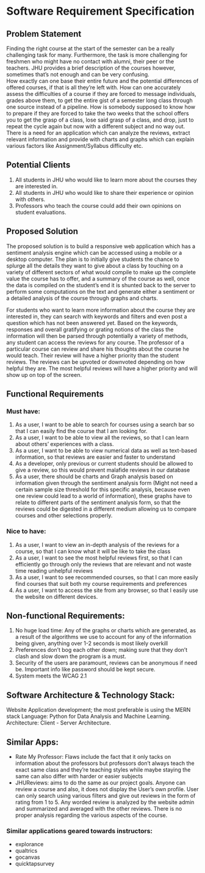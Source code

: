 # Software Requirement Specification

## Problem Statement

Finding the right course at the start of the semester can be a really challenging task for many. Furthermore, the task is more challenging for freshmen who might have no contact with alumni, their peer or the teachers. JHU provides a brief description of the courses however, sometimes that’s not enough and can be very confusing.  
How exactly can one base their entire future and the potential differences of offered courses, if that is all they’re left with. How can one accurately assess the difficulties of a course if they are forced to message individuals, grades above them, to get the entire gist of a semester long class through one source instead of a pipeline. How is somebody supposed to know how to prepare if they are forced to take the two weeks that the school offers you to get the grasp of a class, lose said grasp of a class, and drop, just to repeat the cycle again but now with a different subject and no way out. There is a need for an application which can analyze the reviews, extract relevant information and provide with charts and graphs which can explain various factors like Assignment/Syllabus difficulty etc.

## Potential Clients 

1. All students in JHU who would like to learn more about the courses they are interested in.
2. All students in JHU who would like to share their experience or opinion with others.
3. Professors who teach the course could add their own opinions on student evaluations.

## Proposed Solution 

The proposed solution is to build a responsive web application which has a sentiment analysis engine which can be accessed using a mobile or a desktop computer. The plan is to initially give students the chance to splurge all the details they want to give about a class by touching on a variety of different sectors of what would compile to make up the complete value the course has to offer, and a summary of the course as well, once the data is compiled on the student’s end it is shunted back to the server to perform some computations on the text and generate either a sentiment or a detailed analysis of the course through graphs and charts.

For students who want to learn more information about the course they are interested in, they can search with keywords and filters and even post a question which has not been answered yet. Based on the keywords, responses and overall gratifying or grating notions of the class the information will then be parsed through potentially a variety of methods, any student can access the reviews for any course. The professor of a particular course can review and share his thoughts about the course he would teach. Their review will have a higher priority than the student reviews. The reviews can be upvoted or downvoted depending on how helpful they are. The most helpful reviews will have a higher priority and will show up on top of the screen.

## Functional Requirements
### Must have:

1. As a user, I want to be able to search for courses using a search bar so that I can easily find the course that I am looking for.
2. As a user, I want to be able to view all the reviews, so that I can learn about others’ experiences with a class. 
3. As a user, I want to be able to view numerical data as well as text-based information, so that reviews are easier and faster to understand
4. As a developer, only previous or current students should be allowed to give a review, so this would prevent malafide reviews in our database   
5. As a user, there should be charts and Graph analysis based on information given through the sentiment analysis form (Might not need a certain sample size threshold for this specific analysis, because even one review could lead to a world of information), these graphs have to relate to different parts of the sentiment analysis form, so that the reviews could be digested in a different medium allowing us to compare courses and other selections properly.


### Nice to have:

1. As a user, I want to view an in-depth analysis of the reviews for a course, so that I can know what it will be like to take the class
2. As a user, I want to see the most helpful reviews first, so that I can efficiently go through only the reviews that are relevant and not waste time reading unhelpful reviews
3. As a user, I want to see recommended courses, so that I can more easily find courses that suit both my course requirements and preferences
4. As a user, I want to access the site from any browser, so that I easily use the website on different devices. 

## Non-functional Requirements:

1. No huge load time: Any of the graphs or charts which are generated, as a result  of the algorithms we use to account for any of the information being given, anything over 1-2 seconds is most likely overkill
2. Preferences don’t bog each other down; making sure that they don’t clash and slow down the program is a must.
3. Security of the users are paramount, reviews can be anonymous if need be. Important info like password should be kept secure. 
4. System meets the WCAG 2.1

## Software Architecture & Technology Stack: 

Website Application development; the most preferable is using the MERN stack
Language: Python for Data Analysis and Machine Learning. 
Architecture: Client - Server Architecture.

## Similar Apps: 

- Rate My Professor: Flaws include the fact that it only tacks on information about the professors but professors don’t always teach the exact same class and they’re teaching styles while maybe staying the same can also differ with harder or easier subjects
- JHUReviews: aims to do the same as our project goals. Anyone can review a course and also, it does not display the User’s own profile. User can only search using various filters and give out reviews in the form of rating from 1 to 5. Any worded review is analyzed by the website admin and summarized and averaged with the other reviews. There is no proper analysis regarding the various aspects of the course.  
### Similar applications geared towards instructors:
- explorance
- qualtrics
- gocanvas
- quicktapsurvey